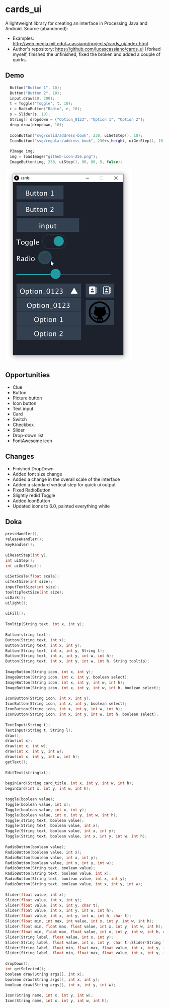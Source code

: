 # cards_ui
A lightweight library for creating an interface in Processing Java and Android. Source (abandoned):
- Examples: http://web.media.mit.edu/~cassiano/projects/cards_ui/index.html
- Author's repository: https://github.com/lucascassiano/cards_ui
I forked myself, finished the unfinished, fixed the broken and added a couple of quirks.

## Demo
```cpp
  Button("Button 1", 10);
  Button("Button 2", 10);
  input.draw(10, 200);
  t = Toggle("Toggle", t, 10);
  r = RadioButton("Radio", r, 10);
  s = Slider(s, 10);
  String[] dropdown = {"Option_0123", "Option 1", "Option 2"};
  drop.draw(dropdown, 10);

  IconButton("svg/solid/address-book", 230, uiGetStep(), 10);
  IconButton("svg/regular/address-book", 230+s_height, uiGetStep(), 10);

  PImage img;
  img = loadImage("github-icon-256.png");
  ImageButton(img, 230, uiStep(), 90, 80, 5, false);
```
![demo](/demo.png)

## Opportunities
- Clue
- Button
- Picture button
- Icon button
- Text input
- Card
- Switch
- Checkbox
- Slider
- Drop-down list
- FontAwesome icon

## Changes
- Finished DropDown
- Added font size change
- Added a change in the overall scale of the interface
- Added a standard vertical step for quick ui output
- Fixed RadioButton
- Slightly redid Toggle
- Added IconButton
- Updated icons to 6.0, painted everything white

## Doka
```cpp
pressHandler();
releaseHandler();
keyHandler();

uiResetStep(int y);
int uiStep();
int uiGetStep();

uiSetScale(float scale);
uiTextSize(int size);
inputTextSize(int size);
tooltipTextSize(int size);
uiDark();
uilight();

uiFill();

Tooltip(String text, int x, int y);

Button(string text);
Button(String text, int x);
Button(String text, int x, int y);
Button(String text, int x, int y, String t);
Button(String text, int x, int y, int w, int h);
Button(String text, int x, int y, int w, int h, String tooltip);

ImageButton(String icon, int x, int y);
ImageButton(String icon, int x, int y, boolean select);
ImageButton(String icon, int x, int y, int w, int h);
ImageButton(String icon, int x, int y, int w, int h, boolean select);

IconButton(String icon, int x, int y);
IconButton(String icon, int x, int y, boolean select);
IconButton(String icon, int x, int y, int w, int h);
IconButton(String icon, int x, int y, int w, int h, boolean select);

TextInput(String t);
TextInput(String t, String l);
draw();
draw(int x);
draw(int x, int w);
draw(int x, int y, int w);
draw(int x, int y, int w, int h);
getText();

EditText(stringtxt);

beginCard(String card_title, int x, int y, int w, int h);
beginCard(int x, int y, int w, int h);

toggle(boolean value);
Toggle(boolean value, int x);
Toggle(boolean value, int x, int y);
Toggle(boolean value, int x, int y, int w, int h);
toggle(string text, boolean value);
Toggle(String text, boolean value, int x);
Toggle(String text, boolean value, int x, int y);
Toggle(String text, boolean value, int x, int y, int w, int h);

RadioButton(boolean value);
RadioButton(boolean value, int x);
RadioButton(boolean value, int x, int y);
RadioButton(boolean value, int x, int y, int w);
RadioButton(String text, boolean value);
RadioButton(String text, boolean value, int x);
RadioButton(String text, boolean value, int x, int y);
RadioButton(String text, boolean value, int x, int y, int w);

Slider(float value, int x);
Slider(float value, int x, int y);
Slider(float value, int x, int y, char t);
Slider(float value, int x, int y, int w, int h);
Slider(float value, int x, int y, int w, int h, char t);
Slider(float min, int max, int value, int x, int y, int w, int h);
Slider(float min, float max, float value, int x, int y, int w, int h);
Slider(float min, float max, float value, int x, int y, int w, int h, char tooltip);
Slider(String label, float value, int x, int y);
Slider(String label, float value, int x, int y, char t);Slider(String label, float value, int x, int y, int w, int h);
Slider(String label, float min, float max, float value, int x, int y, int w, int h);
Slider(String label, float min, float max, float value, int x, int y, int w, int h, char tooltip);

dropDown();
int getSelected();
boolean draw(String args[], int x);
boolean draw(String args[], int x, int y);
boolean draw(String args[], int x, int y, int w);

Icon(String name, int x, int y, int w);
Icon(String name, int x, int y, int w, int h);
```
